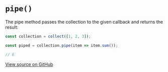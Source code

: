 # `pipe()`

The pipe method passes the collection to the given callback and returns the result:

```js
const collection = collect([1, 2, 3]);

const piped = collection.pipe(item => item.sum());

// 6
```




[View source on GitHub](https://github.com/ecrmnn/collect.js/blob/master/src/methods/pipe.js)